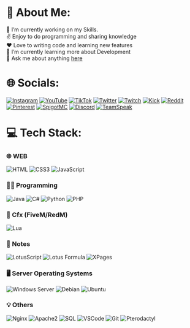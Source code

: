 # 💫 About Me:
🔭 I’m currently working on my Skills.<br>
✌️ Enjoy to do programming and sharing knowledge <br>
❤️ Love to writing code and learning new features<br>
🌱 I’m currently learning more about Development<br>
💬 Ask me about anything [here](https://github.com/TntTastisch/TntTastisch/issues)


# 🌐 Socials:

[![Instagram](https://img.shields.io/badge/Instagram-%23E4405F.svg?logo=Instagram&logoColor=white)](https://instagram.com/TntTastisch) 
[![YouTube](https://img.shields.io/badge/YouTube-%23FF0000.svg?logo=YouTube&logoColor=white)](https://youtube.com/@TntTastisch) 
[![TikTok](https://img.shields.io/badge/TikTok-%23000000.svg?logo=TikTok&logoColor=white)](https://tiktok.com/@TntTastisch) 
[![Twitter](https://img.shields.io/badge/Twitter-%231DA1F2.svg?logo=Twitter&logoColor=white)](https://twitter.com/TntTastisch) 
[![Twitch](https://img.shields.io/badge/Twitch-%239146FF.svg?logo=Twitch&logoColor=white)](https://twitch.tv/TntTastischTV) 
[![Kick](https://img.shields.io/badge/Kick-%239146FF.svg?logo=Kickstarter&logoColor=white)](https://kick.com/tnttastisch)
[![Reddit](https://img.shields.io/badge/Reddit-%23FF4500.svg?logo=Reddit&logoColor=white)](https://reddit.com/TntTastisch) 
[![Pinterest](https://img.shields.io/badge/Pinterest-%23E60023.svg?logo=Pinterest&logoColor=white)](https://pinterest.de/TntTastisch) 
[![SpigotMC](https://img.shields.io/badge/SpigotMC-orange.svg?logo=bukkit)](https://www.spigotmc.org/members/tnttastisch.631743/)
[![Discord](https://img.shields.io/badge/Discord-%237289DA.svg?logo=discord&logoColor=white)](https://discord.gg/9t36BY5)
[![TeamSpeak](https://img.shields.io/badge/TeamSpeak-5F758E.svg?logo=teamspeak&logoColor=white)](ts3server://tnttastisch.de)

# 💻 Tech Stack:

  ### 🌐 WEB
  ![HTML](https://img.shields.io/badge/HTML5-%23E34F26.svg?style=for-the-badge&logo=html5&logoColor=white) 
  ![CSS3](https://img.shields.io/badge/CSS3-%231572B6.svg?style=for-the-badge&logo=css3&logoColor=white) 
  ![JavaScript](https://img.shields.io/badge/JavaScript-%23323330.svg?style=for-the-badge&logo=javascript&logoColor=%23F7DF1E) 

  ### 👨‍💻 Programming
  ![Java](https://img.shields.io/badge/Java-%23007396.svg?style=for-the-badge&logo=Java&logoColor=white) 
  ![C#](https://img.shields.io/badge/C%23-239120?style=for-the-badge&logo=c-sharp&logoColor=white) 
  ![Python](https://img.shields.io/badge/Python-%233776AB.svg?style=for-the-badge&logo=Python&logoColor=white) 
  ![PHP](https://img.shields.io/badge/PHP-%23777BB4.svg?style=for-the-badge&logo=php&logoColor=white) 
  
  ### 🚀 Cfx (FiveM/RedM)
  ![Lua](https://img.shields.io/badge/Lua-%23FF1B2D.svg?style=for-the-badge&logo=Lua&logoColor=white) 

  ### 📝 Notes
  ![LotusScript](https://img.shields.io/badge/LotusScript-%23000000.svg?style=for-the-badge&logo=LotusScript&logoColor=white) 
  ![Lotus Formula](https://img.shields.io/badge/Lotus_Formula-%23000000.svg?style=for-the-badge&logo=Formula&logoColor=white)
  ![XPages](https://img.shields.io/badge/XPages-4B0152?style=for-the-badge&logo=IBM&logoColor=white)

  ### 🖥️ Server Operating Systems
  ![Windows Server](https://img.shields.io/badge/Windows_Server-0078D6?style=for-the-badge&logo=windows&logoColor=white)
  ![Debian](https://img.shields.io/badge/Debian-A81D33?style=for-the-badge&logo=debian&logoColor=white)
  ![Ubuntu](https://img.shields.io/badge/Ubuntu-E95420?style=for-the-badge&logo=ubuntu&logoColor=white)

  ### 💡 Others
  ![Nginx](https://img.shields.io/badge/Nginx-%23009639.svg?style=for-the-badge&logo=nginx&logoColor=white) 
  ![Apache2](https://img.shields.io/badge/Apache2-%23D22128.svg?style=for-the-badge&logo=apache&logoColor=white)
  ![SQL](https://img.shields.io/badge/MySQL-%2300f.svg?style=for-the-badge&logo=mysql&logoColor=white) 
  ![VSCode](https://img.shields.io/badge/Visual%20Studio-007ACC?style=for-the-badge&logo=visual%20studio&logoColor=white)
  ![Git](https://img.shields.io/badge/Git-F05032?style=for-the-badge&logo=git&logoColor=white)
  ![Pterodactyl](https://img.shields.io/badge/Pterodactyl-%23323330.svg?style=for-the-badge&logo=pterodactyl&logoColor=white)
